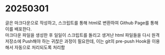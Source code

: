 # 20250301

글은 마크다운으로 작성하고, 스크립트를 통해 html로 변환하여 Github Page를 통해 이를 배포한다.  
마크다운 파일을 생성한 후 일일이 스크립트를 돌리고 생겨난 html 파일들을 다시 원격 저장소에 Push해야 하는 귀찮은 과정이 필요한데, 이는 git의 pre-push Hook을 이용해서 자동으로 처리되도록 처리함
